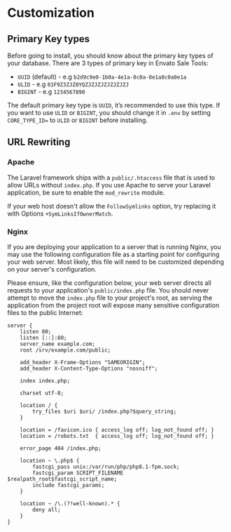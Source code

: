 # Customization

## Primary Key types

Before going to install, you should know about the primary key types of your database. There are 3 types of primary key
in Envato Sale Tools:

- `UUID` (default) - e.g `b2d9c9e0-1b0a-4e1a-8c0a-0e1a8c0a0e1a`
- `ULID` - e.g `01F9Z3ZJZ0YQZJZJZJZJZJZJZJ`
- `BIGINT` - e.g `1234567890`

The default primary key type is `UUID`, it’s recommended to use this type. If you want to use `ULID` or `BIGINT`, you
should change it in `.env` by setting `CORE_TYPE_ID=` to `ULID` or `BIGINT` before installing.

## URL Rewriting

### Apache

The Laravel framework ships with a `public/.htaccess` file that is used to allow URLs without `index.php`. If you use
Apache to serve your Laravel application, be sure to enable the `mod_rewrite` module.

If your web host doesn't allow the `FollowSymlinks` option, try replacing it with Options `+SymLinksIfOwnerMatch`.

### Nginx

If you are deploying your application to a server that is running Nginx, you may use the following configuration file as
a starting point for configuring your web server. Most likely, this file will need to be customized depending on your
server's configuration.

Please ensure, like the configuration below, your web server directs all requests to your
application's `public/index.php`
file. You should never attempt to move the `index.php` file to your project's root, as serving the application from the
project root will expose many sensitive configuration files to the public Internet:

```nginx
server {
    listen 80;
    listen [::]:80;
    server_name example.com;
    root /srv/example.com/public;
 
    add_header X-Frame-Options "SAMEORIGIN";
    add_header X-Content-Type-Options "nosniff";
 
    index index.php;
 
    charset utf-8;
 
    location / {
        try_files $uri $uri/ /index.php?$query_string;
    }
 
    location = /favicon.ico { access_log off; log_not_found off; }
    location = /robots.txt  { access_log off; log_not_found off; }
 
    error_page 404 /index.php;
 
    location ~ \.php$ {
        fastcgi_pass unix:/var/run/php/php8.1-fpm.sock;
        fastcgi_param SCRIPT_FILENAME $realpath_root$fastcgi_script_name;
        include fastcgi_params;
    }
 
    location ~ /\.(?!well-known).* {
        deny all;
    }
}
```
